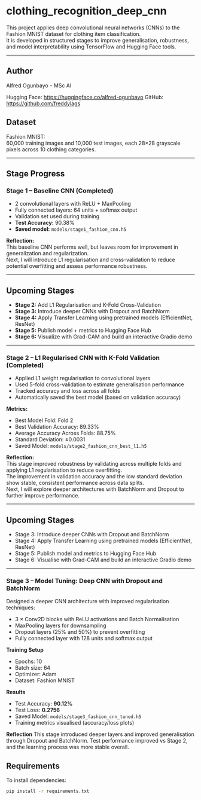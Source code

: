 # clothing_recognition_deep_cnn

This project applies deep convolutional neural networks (CNNs) to the Fashion MNIST dataset for clothing item classification.  
It is developed in structured stages to improve generalisation, robustness, and model interpretability using TensorFlow and Hugging Face tools.

---
## Author

Alfred Ogunbayo – MSc AI

Hugging Face: https://huggingface.co/alfred-ogunbayo
GitHub: https://github.com/freddylags

## Dataset

Fashion MNIST:  
60,000 training images and 10,000 test images, each 28×28 grayscale pixels across 10 clothing categories.

---

## Stage Progress

### Stage 1 – Baseline CNN (Completed)
- 2 convolutional layers with ReLU + MaxPooling
- Fully connected layers: 64 units + softmax output
- Validation set used during training
- **Test Accuracy:** 90.38%
- **Saved model:** `models/stage1_fashion_cnn.h5`

**Reflection:**  
This baseline CNN performs well, but leaves room for improvement in generalization and regularization.  
Next, I will introduce L1 regularisation and cross-validation to reduce potential overfitting and assess performance robustness.

---

## Upcoming Stages

- **Stage 2:** Add L1 Regularisation and K-Fold Cross-Validation
- **Stage 3:** Introduce deeper CNNs with Dropout and BatchNorm
- **Stage 4:** Apply Transfer Learning using pretrained models (EfficientNet, ResNet)
- **Stage 5:** Publish model + metrics to Hugging Face Hub
- **Stage 6:** Visualize with Grad-CAM and build an interactive Gradio demo

---
### Stage 2 – L1 Regularised CNN with K-Fold Validation (Completed)

- Applied L1 weight regularisation to convolutional layers  
- Used 5-fold cross-validation to estimate generalisation performance  
- Tracked accuracy and loss across all folds  
- Automatically saved the best model (based on validation accuracy)

**Metrics:**
- Best Model Fold: Fold 2  
- Best Validation Accuracy: 89.33%  
- Average Accuracy Across Folds: 88.75%  
- Standard Deviation: ±0.0031  
- Saved Model: `models/stage2_fashion_cnn_best_l1.h5`

**Reflection:**  
This stage improved robustness by validating across multiple folds and applying L1 regularisation to reduce overfitting.  
The improvement in validation accuracy and the low standard deviation show stable, consistent performance across data splits.  
Next, I will explore deeper architectures with BatchNorm and Dropout to further improve performance.

---

## Upcoming Stages

- Stage 3: Introduce deeper CNNs with Dropout and BatchNorm  
- Stage 4: Apply Transfer Learning using pretrained models (EfficientNet, ResNet)  
- Stage 5: Publish model and metrics to Hugging Face Hub  
- Stage 6: Visualise with Grad-CAM and build an interactive Gradio demo

---

### Stage 3 – Model Tuning: Deep CNN with Dropout and BatchNorm

Designed a deeper CNN architecture with improved regularisation techniques:
- 3 × Conv2D blocks with ReLU activations and Batch Normalisation
- MaxPooling layers for downsampling
- Dropout layers (25% and 50%) to prevent overfitting
- Fully connected layer with 128 units and softmax output

**Training Setup**
- Epochs: 10
- Batch size: 64
- Optimizer: Adam
- Dataset: Fashion MNIST

**Results**
- Test Accuracy: **90.12%**
- Test Loss: **0.2756**
- Saved Model: `models/stage3_fashion_cnn_tuned.h5`
- Training metrics visualised (accuracy/loss plots)

**Reflection**
This stage introduced deeper layers and improved generalisation through Dropout and BatchNorm. Test performance improved vs Stage 2, and the learning process was more stable overall.


## Requirements

To install dependencies:
```bash
pip install -r requirements.txt